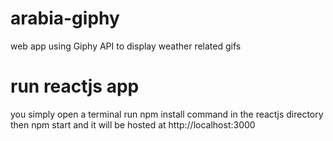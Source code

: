 # arabia-giphy
web app using Giphy API to display weather related gifs

# run reactjs app
you simply open a terminal run npm install command in the reactjs directory then npm start and it will be hosted at http://localhost:3000
